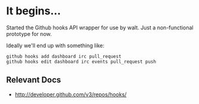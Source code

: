 # It begins...

Started the Github hooks API wrapper for use by walt. Just a non-functional prototype for now.

Ideally we'll end up with something like:

    github hooks add dashboard irc pull_request
    github hooks edit dashboard irc events pull_request push

## Relevant Docs
* http://developer.github.com/v3/repos/hooks/

